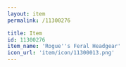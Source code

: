 ```yaml
---
layout: item
permalink: /11300276

title: Item
id: 11300276
item_name: 'Rogue''s Feral Headgear'
icon_url: 'item/icon/11300013.png'
---
```

